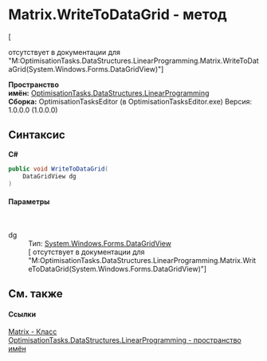 # Matrix.WriteToDataGrid - метод
 

\[<summary> отсутствует в документации для "M:OptimisationTasks.DataStructures.LinearProgramming.Matrix.WriteToDataGrid(System.Windows.Forms.DataGridView)"\]

**Пространство имён:**&nbsp;<a href="N_OptimisationTasks_DataStructures_LinearProgramming">OptimisationTasks.DataStructures.LinearProgramming</a><br />**Сборка:**&nbsp;OptimisationTasksEditor (в OptimisationTasksEditor.exe) Версия: 1.0.0.0 (1.0.0.0)

## Синтаксис

**C#**<br />
``` C#
public void WriteToDataGrid(
	DataGridView dg
)
```


#### Параметры
&nbsp;<dl><dt>dg</dt><dd>Тип:&nbsp;<a href="http://msdn2.microsoft.com/ru-ru/library/wc5cbb9z" target="_blank">System.Windows.Forms.DataGridView</a><br />\[<param name="dg"/> отсутствует в документации для "M:OptimisationTasks.DataStructures.LinearProgramming.Matrix.WriteToDataGrid(System.Windows.Forms.DataGridView)"\]</dd></dl>

## См. также


#### Ссылки
<a href="T_OptimisationTasks_DataStructures_LinearProgramming_Matrix">Matrix - Класс</a><br /><a href="N_OptimisationTasks_DataStructures_LinearProgramming">OptimisationTasks.DataStructures.LinearProgramming - пространство имён</a><br />
